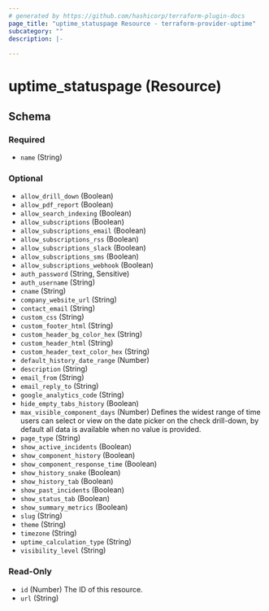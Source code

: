 ```yaml
---
# generated by https://github.com/hashicorp/terraform-plugin-docs
page_title: "uptime_statuspage Resource - terraform-provider-uptime"
subcategory: ""
description: |-
  
---
```


# uptime_statuspage (Resource)





<!-- schema generated by tfplugindocs -->
## Schema

### Required

- `name` (String)

### Optional

- `allow_drill_down` (Boolean)
- `allow_pdf_report` (Boolean)
- `allow_search_indexing` (Boolean)
- `allow_subscriptions` (Boolean)
- `allow_subscriptions_email` (Boolean)
- `allow_subscriptions_rss` (Boolean)
- `allow_subscriptions_slack` (Boolean)
- `allow_subscriptions_sms` (Boolean)
- `allow_subscriptions_webhook` (Boolean)
- `auth_password` (String, Sensitive)
- `auth_username` (String)
- `cname` (String)
- `company_website_url` (String)
- `contact_email` (String)
- `custom_css` (String)
- `custom_footer_html` (String)
- `custom_header_bg_color_hex` (String)
- `custom_header_html` (String)
- `custom_header_text_color_hex` (String)
- `default_history_date_range` (Number)
- `description` (String)
- `email_from` (String)
- `email_reply_to` (String)
- `google_analytics_code` (String)
- `hide_empty_tabs_history` (Boolean)
- `max_visible_component_days` (Number) Defines the widest range of time users can select or view on the date picker on the check drill-down, by default all data is available when no value is provided.
- `page_type` (String)
- `show_active_incidents` (Boolean)
- `show_component_history` (Boolean)
- `show_component_response_time` (Boolean)
- `show_history_snake` (Boolean)
- `show_history_tab` (Boolean)
- `show_past_incidents` (Boolean)
- `show_status_tab` (Boolean)
- `show_summary_metrics` (Boolean)
- `slug` (String)
- `theme` (String)
- `timezone` (String)
- `uptime_calculation_type` (String)
- `visibility_level` (String)

### Read-Only

- `id` (Number) The ID of this resource.
- `url` (String)
